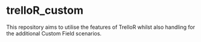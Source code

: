 # trelloR_custom
This repository aims to utilise the features of TrelloR whilst also handling for the additional Custom Field scenarios.
